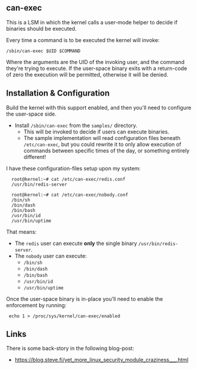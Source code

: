 can-exec
--------

This is a LSM in which the kernel calls a user-mode helper to decide
if binaries should be executed.

Every time a command is to be executed the kernel will invoke:

    /sbin/can-exec $UID $COMMAND

Where the arguments are the UID of the invoking user, and the command
they're trying to execute.  If the user-space binary exits with a return-code
of zero the execution will be permitted, otherwise it will be denied.



Installation & Configuration
----------------------------

Build the kernel with this support enabled, and then you'll need to
configure the user-space side.

* Install `/sbin/can-exec` from the `samples/` directory.
   * This will be invoked to decide if users can execute binaries.
   * The sample implementation will read configuration files beneath `/etc/can-exec`, but you could rewrite it to only allow execution of commands between specific times of the day, or something entirely different!

I have these configuration-files setup upon my system:

      root@kernel:~# cat /etc/can-exec/redis.conf
      /usr/bin/redis-server

      root@kernel:~# cat /etc/can-exec/nobody.conf
      /bin/sh
      /bin/dash
      /bin/bash
      /usr/bin/id
      /usr/bin/uptime

That means:

* The `redis` user can execute __only__ the single binary `/usr/bin/redis-server`.
* The `nobody` user can execute:
   * `/bin/sh`
   * `/bin/dash`
   * `/bin/bash`
   * `/usr/bin/id`
   * `/usr/bin/uptime`


Once the user-space binary is in-place you'll need to enable the enforcement
by running:

     echo 1 > /proc/sys/kernel/can-exec/enabled


Links
-----

There is some back-story in the following blog-post:

* https://blog.steve.fi/yet_more_linux_security_module_craziness___.html
